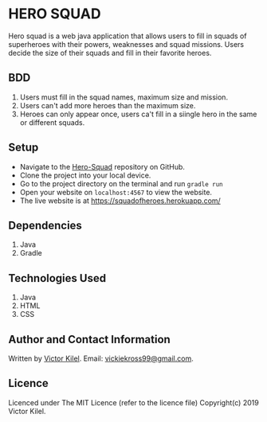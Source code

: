 # HERO SQUAD 
Hero squad is a web java application that allows users to fill in squads of superheroes with their powers, weaknesses and squad missions. Users decide the size of their squads and fill in their favorite heroes.

## BDD
1. Users must fill in the squad names, maximum size and mission.
2. Users can't add more heroes than the maximum size.
3. Heroes can only appear once, users ca't fill in a siingle hero in the same or different squads.

## Setup
* Navigate to the [Hero-Squad](https://github.com/koros99/Hero-Squad) repository on GitHub.
* Clone the project into your local device.
* Go to the project directory on the terminal and run `gradle run` 
* Open your website on `localhost:4567` to view the website.
* The live website is at https://squadofheroes.herokuapp.com/

## Dependencies
1. Java
2. Gradle

## Technologies Used
1. Java
2. HTML
3. CSS

## Author and Contact Information
Written by [Victor Kilel](https://github.com/koros99). Email: vickiekross99@gmail.com.

## Licence
Licenced under The MIT Licence (refer to the licence file) Copyright(c) 2019 Victor Kilel.
